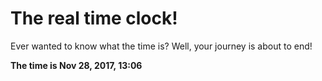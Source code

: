 # The real time clock!

Ever wanted to know what the time is? Well, your journey is about to end!

**The time is Nov 28, 2017, 13:06**